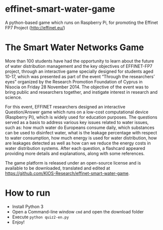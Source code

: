 # effinet-smart-water-game
A python-based game which runs on Raspberry Pi, for promoting the Effinet FP7 Project (http://effinet.eu/)

# The Smart Water Networks Game
More than 100 students have had the opportunity to learn about the future of water distribution management and the key objectives of EFFINET-FP7 project, through an interactive game specially designed for students aged 10-17, which was presented as part of the event “Through the researchers’ eyes” organized by the Research Promotion Foundation of Cyprus in Nisocia on Friday 28 November 2014. The objective of the event was to bring public and researchers together, and instigate interest in
research and science.

For this event, EFFINET researchers designed an interactive Question/Answer game which runs on a low-cost computational device (Raspberry Pi), which is widely used for education purposes. The questions served as a basis to address various key issues related to water issues, such as: how much water do Europeans consume daily, which substances can be used to disinfect water, what is the leakage percentage with respect to water consumption, how much energy is used for water distribution, how are leakages detected as well as how can we reduce the energy costs in water distribution systems. After each question, a flashcard appeared providing more details and explanations, along with some references.

The game platform is released under an open-source license and is available to be downloaded, translated and edited at https://github.com/KIOS-Research/effinet-smart-water-game.

# How to run
- Install Python 3
- Open a Command-line window `cmd` and open the download folder
- Execute `python quiz2-en.py`
- Enjoy!

